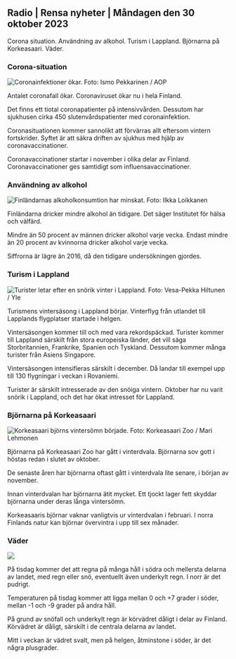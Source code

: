 ## Radio \| Rensa nyheter \| Måndagen den 30 oktober 2023

Corona situation. Användning av alkohol. Turism i Lappland. Björnarna på Korkeasaari. Väder.

### Corona-situation

![Coronainfektioner ökar. Foto: Ismo Pekkarinen / AOP](https://images.cdn.yle.fi/image/upload/c_crop,h_1992,w_3543,x_0,y_232/ar_1.7777777777777777,c_fill,g_faces,h_670,./wdpr_670,./wdpr.q_auto:eco/f_auto/fl_lossy/v1698673937/39-1193332653fb40a9c4a2)

Antalet coronafall ökar. Coronaviruset ökar nu i hela Finland.

Det finns ett tiotal coronapatienter på intensivvården. Dessutom har sjukhusen cirka 450 slutenvårdspatienter med coronainfektion.

Coronasituationen kommer sannolikt att förvärras allt eftersom vintern fortskrider. Syftet är att säkra driften av sjukhus med hjälp av coronavaccinationer.

Coronavaccinationer startar i november i olika delar av Finland. Coronavaccinationer ges samtidigt som influensavaccinationer.

### Användning av alkohol

![Finländarnas alkoholkonsumtion har minskat. Foto: Ilkka Loikkanen](https://images.cdn.yle.fi/image/upload/c_crop,h_2160,w_3840,x_0,y_325/ar_1.7777777777777777,c_fill,g_faces,h_670,/0_1r:autoeco/f_auto/fl_lossy/v1682602904/39-1105424644a7b35b4046)

Finländarna dricker mindre alkohol än tidigare. Det säger Institutet för hälsa och välfärd.

Mindre än 50 procent av männen dricker alkohol varje vecka. Endast mindre än 20 procent av kvinnorna dricker alkohol varje vecka.

Siffrorna är lägre än 2016, då den tidigare undersökningen gjordes.

### Turism i Lappland

![Turister letar efter en snörik vinter i Lappland. Foto: Vesa-Pekka Hiltunen / Yle](https://images.cdn.yle.fi/image/upload/c_crop,h_3375,w_6000,x_0,y_473/ar_1.77777777777777777,c_fill,g_705,w_2_r.h_6_2r.0/q_auto:eco/f_auto/fl_lossy/v1673250132/39-105687963bbc441bd57b)

Turismens vintersäsong i Lappland börjar. Vinterflyg från utlandet till Lapplands flygplatser startade i helgen.

Vintersäsongen kommer till och med vara rekordspäckad. Turister kommer till Lappland särskilt från stora europeiska länder, det vill säga Storbritannien, Frankrike, Spanien och Tyskland. Dessutom kommer många turister från Asiens Singapore.

Vintersäsongen intensifieras särskilt i december. Då landar till exempel upp till 130 flygningar i veckan i Rovaniemi.

Turister är särskilt intresserade av den snöiga vintern. Oktober har nu varit snörik i Lappland, och det har ökat intresset för Lappland.

### Björnarna på Korkeasaari

![Korkeasaari björns vintersömn började. Foto: Korkeasaari Zoo / Mari Lehmonen](https://images.cdn.yle.fi/image/upload/c_crop,h_3239,w_5759,x_0,y_0/ar_1.77777777777777777,c_fill,g_faces,h_1_670./q_auto:eco/f_auto/fl_lossy/v1698664391/39-1193141653f687431ff4)

Björnarna på Korkeasaari Zoo har gått i vinterdvala. Björnarna sov gott i höstas redan i slutet av oktober.

De senaste åren har björnarna oftast gått i vinterdvala lite senare, i början av november.

Innan vinterdvalan har björnarna ätit mycket. Ett tjockt lager fett skyddar björnarna under deras långa vintersömn.

Korkeasaaris björnar vaknar vanligtvis ur vinterdvalan i februari. I norra Finlands natur kan björnar övervintra i upp till sex månader.

### Väder

![](https://images.cdn.yle.fi/image/upload/c_crop,h_1080,w_1919,x_0,y_0/ar_1.77777777777777777,c_fill,g_faces,h_675,w_1200:e/qrf_auto/fl_lossy/v1698681609/39-1193390653fd2ed08682)

På tisdag kommer det att regna på många håll i södra och mellersta delarna av landet, med regn eller snö, eventuellt även underkylt regn. I norr är det pudrigt.

Temperaturen på tisdag kommer att ligga mellan 0 och +7 grader i söder, mellan -1 och -9 grader på andra håll.

På grund av snöfall och underkylt regn är körvädret dåligt i delar av Finland. Körvädret är dåligt, särskilt i de centrala delarna av landet.

Mitt i veckan är vädret svalt, men på helgen, åtminstone i söder, är det några plusgrader.